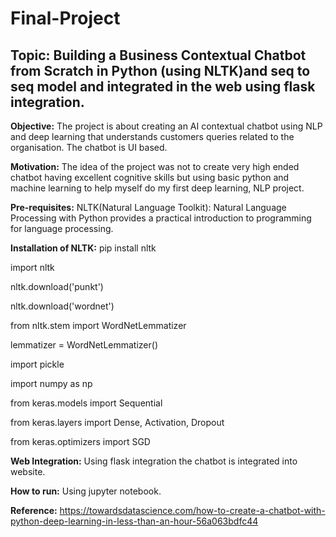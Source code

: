 # Final-Project

## Topic: Building a Business Contextual Chatbot from Scratch in Python (using NLTK)and seq to seq model and integrated in the web using flask integration.

**Objective:** The project is about creating an AI contextual chatbot using NLP and deep learning that understands customers queries related to the organisation. The chatbot is UI based.

**Motivation:** The idea of the project was not to create very high ended chatbot having excellent cognitive skills but using basic python and machine learning to help myself do my first deep learning, NLP project.

**Pre-requisites:** 
NLTK(Natural Language Toolkit): Natural Language Processing with Python provides a practical introduction to programming for language processing.

**Installation of NLTK:** 
pip install nltk

import nltk

nltk.download('punkt')

nltk.download('wordnet')

from nltk.stem import WordNetLemmatizer

lemmatizer = WordNetLemmatizer()

import pickle

import numpy as np

from keras.models import Sequential

from keras.layers import Dense, Activation, Dropout

from keras.optimizers import SGD

**Web Integration:** Using flask integration the chatbot is integrated into website.

**How to run:** 
Using jupyter notebook.

**Reference:** https://towardsdatascience.com/how-to-create-a-chatbot-with-python-deep-learning-in-less-than-an-hour-56a063bdfc44


